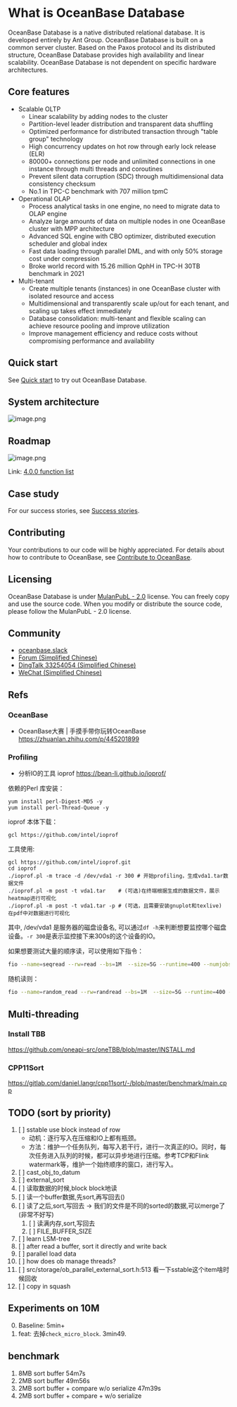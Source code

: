 # What is OceanBase Database
OceanBase Database is a native distributed relational database. It is developed entirely by Ant Group. OceanBase Database is built on a common server cluster. Based on the Paxos protocol and its distributed structure, OceanBase Database provides high availability and linear scalability. OceanBase Database is not dependent on specific hardware architectures.

## Core features

- Scalable OLTP
   - Linear scalability by adding nodes to the cluster
   - Partition-level leader distribution and transparent data shuffling 
   - Optimized performance for distributed transaction through "table group" technology
   - High concurrency updates on hot row through early lock release (ELR)
   - 80000+ connections per node and unlimited connections in one instance through multi threads and coroutines
   - Prevent silent data corruption (SDC) through multidimensional data consistency checksum
   - No.1 in TPC-C benchmark with 707 million tpmC
- Operational OLAP
   - Process analytical tasks in one engine, no need to migrate data to OLAP engine
   - Analyze large amounts of data on multiple nodes in one OceanBase cluster with MPP architecture
   - Advanced SQL engine with CBO optimizer, distributed execution scheduler and global index
   - Fast data loading through parallel DML, and with only 50% storage cost under compression
   - Broke world record with 15.26 million QphH in TPC-H 30TB benchmark in 2021
- Multi-tenant
   - Create multiple tenants (instances) in one OceanBase cluster with isolated resource and access
   - Multidimensional and transparently scale up/out for each tenant, and scaling up takes effect immediately
   - Database consolidation: multi-tenant and flexible scaling can achieve resource pooling and improve utilization
   - Improve management efficiency and reduce costs without compromising performance and availability

## Quick start
See [Quick start](https://open.oceanbase.com/quickStart) to try out OceanBase Database.

## System architecture

![image.png](https://cdn.nlark.com/yuque/0/2022/png/25820454/1667369873624-c1707034-471a-4f79-980f-6d1760dac8eb.png)

## Roadmap

![image.png](https://cdn.nlark.com/yuque/0/2022/png/25820454/1667369873613-44957682-76fe-42c2-b4c7-9356ed5b35f0.png)

Link: [4.0.0 function list](https://github.com/oceanbase/oceanbase/milestone/3)

## Case study
For our success stories, see [Success stories](https://www.oceanbase.com/en/customer/home).

## Contributing
Your contributions to our code will be highly appreciated. For details about how to contribute to OceanBase, see [Contribute to OceanBase](https://github.com/oceanbase/oceanbase/wiki/Contribute-to-OceanBase).

## Licensing
OceanBase Database is under [MulanPubL - 2.0](http://license.coscl.org.cn/MulanPubL-2.0/#english) license. You can freely copy and use the source code. When you modify or distribute the source code, please follow the MulanPubL - 2.0 license.

## Community

- [oceanbase.slack](https://oceanbase.slack.com/)
- [Forum (Simplified Chinese)](https://ask.oceanbase.com/)
- [DingTalk 33254054 (Simplified Chinese)](https://h5.dingtalk.com/circle/healthCheckin.html?corpId=ding12cfbe0afb058f3cde5ce625ff4abdf6&53108=bb418&cbdbhh=qwertyuiop&origin=1)
- [WeChat (Simplified Chinese)](https://gw.alipayobjects.com/zos/oceanbase/0a69627f-8005-4c46-be1f-aac7a2b85c13/image/2022-03-01/85d42796-4e22-463a-9658-57402d7b9bc3.png)

## Refs

### OceanBase

- OceanBase大赛 | 手摸手带你玩转OceanBase https://zhuanlan.zhihu.com/p/445201899

### Profiling

- 分析IO的工具 ioprof https://bean-li.github.io/ioprof/

依赖的Perl 库安装：

```
yum install perl-Digest-MD5 -y
yum install perl-Thread-Queue -y
```

ioprof 本体下载：

```
gcl https://github.com/intel/ioprof
```

工具使用:

```shell
gcl https://github.com/intel/ioprof.git
cd ioprof
./ioprof.pl -m trace -d /dev/vda1 -r 300 # 开始profiling，生成vda1.tar数据文件
./ioprof.pl -m post -t vda1.tar    # (可选)在终端根据生成的数据文件，展示heatmap进行可视化
./ioprof.pl -m post -t vda1.tar -p # (可选，且需要安装gnuplot和texlive) 在pdf中对数据进行可视化
```
其中, /dev/vda1 是服务器的磁盘设备名, 可以通过`df -h`来判断想要监控哪个磁盘设备。`-r 300`是表示监控接下来300s的这个设备的IO。

如果想要测试大量的顺序读，可以使用如下指令：

```sh
fio --name=seqread --rw=read --bs=1M  --size=5G --runtime=400 --numjobs=10 --direct=1 --group_reporting
```

随机读则：

```sh
fio --name=random_read --rw=randread --bs=1M  --size=5G --runtime=400 --numjobs=10 --direct=1 --group_reporting
```

## Multi-threading

### Install TBB

https://github.com/oneapi-src/oneTBB/blob/master/INSTALL.md

### CPP11Sort

https://gitlab.com/daniel.langr/cpp11sort/-/blob/master/benchmark/main.cpp

## TODO (sort by priority)
1. [ ] sstable use block instead of row
   - 动机：逐行写入在压缩和IO上都有瓶颈。
   - 方法：维护一个任务队列，每写入若干行，进行一次真正的IO。同时，每次任务进入队列的时候，都可以异步地进行压缩。参考TCP和Flink watermark等，维护一个始终顺序的窗口，进行写入。
2. [ ] cast_obj_to_datum
3. [ ] external_sort
4. [ ] 读取数据的时候,block block地读
5. [ ] 读一个buffer数据,先sort,再写回去()
6. [ ] 读了之后,sort,写回去 -> 我们的文件是不同的sorted的数据,可以merge了 (非常不好写)
   1. [ ] 读满内存,sort,写回去
   2. [ ] FILE_BUFFER_SIZE
7. [ ] learn LSM-tree
8. [ ] after read a buffer, sort it directly and write back
9.  [ ] parallel load data
10. [ ] how does ob manage threads?
11. [ ] src/storage/ob_parallel_external_sort.h:513 看一下sstable这个item啥时候回收
12. [ ] copy in squash

## Experiments on 10M
0. Baseline: 5min+
1. feat: 去掉`check_micro_block`. 3min49.

## benchmark
1. 8MB sort buffer 54m7s
2. 2MB sort buffer 49m56s
3. 2MB sort buffer + compare w/o serialize 47m39s
4. 2MB sort buffer + compare + w/o serialize 
